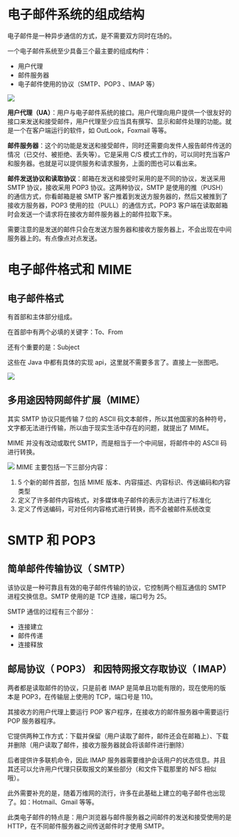 # 电子邮件系统的组成结构
电子邮件是一种异步通信的方式，是不需要双方同时在场的。

一个电子邮件系统至少具备三个最主要的组成构件：

+ 用户代理
+ 邮件服务器
+ 电子邮件使用的协议（SMTP、POP3 、IMAP 等）

![](https://cdn.nlark.com/yuque/0/2025/jpeg/48073730/1740355629686-3f47b8b5-e13d-4290-a1c7-dab3088e23af.jpeg?x-oss-process=image/auto-orient,1)

**用户代理（UA）**：用户与电子邮件系统的接口。用户代理向用户提供一个很友好的接口来发送和接受邮件，用户代理至少应当具有撰写、显示和邮件处理的功能。就是一个在客户端运行的软件，如 OutLook，Foxmail 等等。

**邮件服务器**：这个的功能是发送和接受邮件，同时还需要向发件人报告邮件传送的情况（已交付、被拒绝、丢失等）。它是采用 C/S 模式工作的，可以同时充当客户和服务器。也就是可以提供服务和请求服务，上面的图也可以看出来。

**邮件发送协议和读取协议**：邮箱在发送和接受时采用的是不同的协议，发送采用 SMTP 协议，接收采用 POP3 协议。这两种协议，SMTP 是使用的推（PUSH）的通信方式，你看邮箱是被 SMTP 客户推着到发送方服务器的，然后又被推到了接收方服务器，POP3 使用的拉（PULL）的通信方式，POP3 客户端在读取邮箱时会发送一个请求将在接收方邮件服务器上的邮件拉取下来。

需要注意的是发送的邮件只会在发送方服务器和接收方服务器上，不会出现在中间服务器上的。有点像点对点发送。

# 电子邮件格式和 MIME
## 电子邮件格式
有首部和主体部分组成。

在首部中有两个必填的关键字：To、From

还有个重要的是：Subject

这些在 Java 中都有具体的实现 api，这里就不需要多言了。直接上一张图吧。

![](https://cdn.nlark.com/yuque/0/2025/jpeg/48073730/1740356946494-23a9799f-0996-4fb5-b24e-3bf141b22fb4.jpeg)

## 多用途因特网邮件扩展（MIME）
其实 SMTP 协议只能传输 7 位的 ASCII 码文本邮件，所以其他国家的各种符号，文字都无法进行传输，所以由于现实生活中存在的问题，就提出了 MIME。

MIME 并没有改动或取代 SMTP，而是相当于一个中间层，将邮件中的 ASCII 码进行转换。

![](https://cdn.nlark.com/yuque/0/2025/jpeg/48073730/1740357389555-684af833-e243-4709-a344-7570975e662a.jpeg)
MIME 主要包括一下三部分内容：

1. 5 个新的邮件首部，包括 MIME 版本、内容描述、内容标识、传送编码和内容类型
2. 定义了许多邮件内容格式，对多媒体电子邮件的表示方法进行了标准化
3. 定义了传送编码，可对任何内容格式进行转换，而不会被邮件系统改变

# SMTP 和 POP3
## 简单邮件传输协议（ SMTP）
该协议是一种可靠且有效的电子邮件传输的协议，它控制两个相互通信的 SMTP 进程交换信息。SMTP 使用的是 TCP 连接，端口号为 25。

SMTP 通信的过程有三个部分：

+ 连接建立
+ 邮件传递
+ 连接释放

## 邮局协议（ POP3） 和因特网报文存取协议（ IMAP）
两者都是读取邮件的协议，只是前者 IMAP 是简单且功能有限的，现在使用的版本是 POP3，在传输层上使用的 TCP，端口号是 110。

其接收方的用户代理上要运行 POP 客户程序，在接收方的邮件服务器中需要运行 POP 服务器程序。

它提供两种工作方式：下载并保留（用户读取了邮件，邮件还会在邮箱上）、下载并删除（用户读取了邮件，接收方服务器就会将该邮件进行删除）



后者提供许多联机命令，因此 IMAP 服务器需要维护会话用户的状态信息。并且其还可以允许用户代理只获取报文的某些部分（和文件下载那里的 NFS 相似哦）。



此外需要补充的是，随着万维网的流行，许多在此基础上建立的电子邮件也出现了。如：Hotmail、Gmail 等等。

此类电子邮件的特点是：用户浏览器与邮件服务器之间邮件的发送和接受使用的是 HTTP，在不同邮件服务器之间传送邮件时才使用 SMTP。











